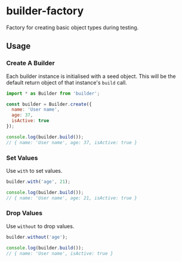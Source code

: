 # builder-factory
Factory for creating basic object types during testing.

## Usage

### Create A Builder
Each builder instance is initialised with a seed object. This will be the default return object of that instance's `build` call.

```js
import * as Builder from 'builder';

const builder = Builder.create({
  name: 'User name',
  age: 37,
  isActive: true
});

console.log(builder.build());
// { name: 'User name', age: 37, isActive: true }
```

### Set Values
Use `with` to set values.

```js
builder.with('age', 21);

console.log(builder.build());
// { name: 'User name', age: 21, isActive: true }
```

### Drop Values
Use `without` to drop values.

```js
builder.without('age');

console.log(builder.build());
// { name: 'User name', isActive: true }
```

